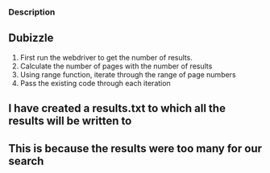 ### Description

## Dubizzle

1. First run the webdriver to get the number of results. 
2. Calculate the number of pages with the number of results
3. Using range function, iterate through the range of page numbers
4. Pass the existing code through each iteration


## I have created a results.txt to which all the results will be written to
## This is because the results were too many for our search
